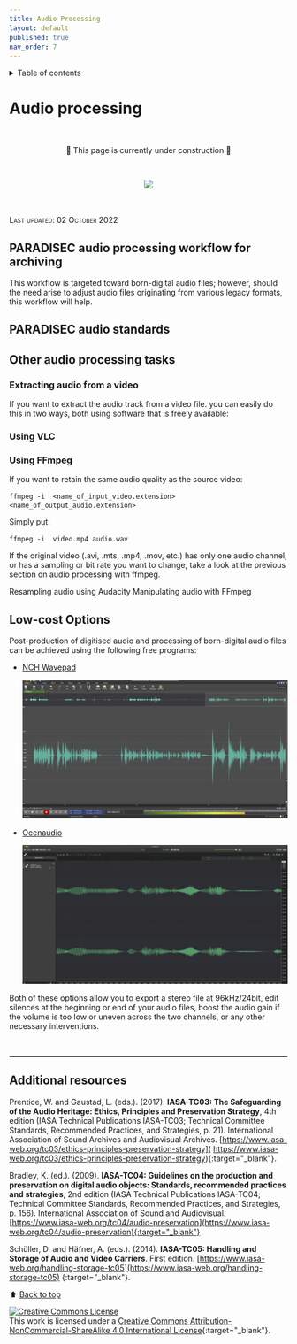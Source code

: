 ```yaml
---
title: Audio Processing
layout: default
published: true
nav_order: 7
---
```


<details closed markdown="block">
  <summary>
    Table of contents
  </summary>
  {: .text-delta }
1. TOC
{:toc}
</details>

<style>
H5{color:White !important;}
</style>

<style>
H6{color:White !important;}
</style>

# Audio processing
<br>
<p align="center">
🚧 This page is currently under construction 🚧
</p>

<br>
<p align="center">
  <img width="300" src="images/Revox_front.gif">
</p>
<br>

<span style="font-variant:small-caps;">Last updated: 02 October 2022</span>

## PARADISEC audio processing workflow for archiving
This workflow is targeted toward born-digital audio files; however, should the need arise to adjust audio files originating from various legacy formats, this workflow will help.  

## PARADISEC audio standards

## Other audio processing tasks

### Extracting audio from a video
If you want to extract the audio track from a video file. you can easily do this in two ways, both using software that is freely available:

### Using VLC

### Using FFmpeg
If you want to retain the same audio quality as the source video:
```
ffmpeg -i  <name_of_input_video.extension> <name_of_output_audio.extension>
```

Simply put:
```
ffmpeg -i  video.mp4 audio.wav
```

If the original video (.avi, .mts, .mp4, .mov, etc.) has only one audio channel, or has a sampling or bit rate you want to change, take a look at the previous section on audio processing with ffmpeg.

Resampling audio using Audacity	Manipulating audio with FFmpeg

## Low-cost Options
Post-production of digitised audio and processing of born-digital audio files can be achieved using the following free programs:

* [NCH Wavepad](https://www.nch.com.au/wavepad/index.html)

    <p align="center">
       <img width="500" src="images/wavepad.jpg">
     </p>


* [Ocenaudio](https://www.ocenaudio.com/en/startpage)

    <p align="center">
       <img width="500" src="images/ocenaudio.jpg">
     </p>

Both of these options allow you to export a stereo file at 96kHz/24bit, edit silences at the beginning or end of your audio files, boost the audio gain if the volume is too low or uneven across the two channels, or any other necessary interventions.

<br>
<hr style="border:1px solid grey">

## Additional resources

Prentice, W. and Gaustad, L. (eds.). (2017). **IASA-TC03: The Safeguarding of the Audio Heritage: Ethics, Principles and Preservation Strategy**, 4th edition (IASA Technical Publications IASA-TC03; Technical Committee Standards, Recommended Practices, and Strategies, p. 21). International Association of Sound Archives and Audiovisual Archives. [https://www.iasa-web.org/tc03/ethics-principles-preservation-strategy]( https://www.iasa-web.org/tc03/ethics-principles-preservation-strategy){:target="_blank"}.

Bradley, K. (ed.). (2009). **IASA-TC04: Guidelines on the production and preservation on digital audio objects: Standards, recommended practices and strategies**, 2nd edition (IASA Technical Publications IASA-TC04; Technical Committee Standards, Recommended Practices, and Strategies, p. 156).  International Association of Sound and Audiovisual. [https://www.iasa-web.org/tc04/audio-preservation](https://www.iasa-web.org/tc04/audio-preservation){:target="_blank"}

Schüller, D. and Häfner, A. (eds.). (2014). **IASA-TC05: Handling and Storage of Audio and Video Carriers**. First edition. [https://www.iasa-web.org/handling-storage-tc05](https://www.iasa-web.org/handling-storage-tc05) {:target="_blank"}.

⬆️ [Back to top](#)

<a rel="license" href="http://creativecommons.org/licenses/by-nc-sa/4.0/"><img alt="Creative Commons License" style="border-width:0" src="https://i.creativecommons.org/l/by-nc-sa/4.0/88x31.png" /></a><br />This work is licensed under a <a rel="license" href="http://creativecommons.org/licenses/by-nc-sa/4.0/">Creative Commons Attribution-NonCommercial-ShareAlike 4.0 International License</a>{:target="_blank"}.